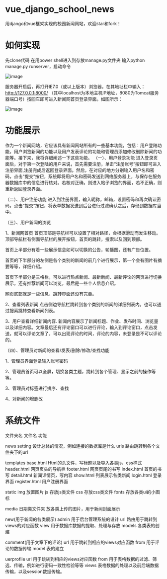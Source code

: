 # vue_django_school_news
用django和vue框架实现的校园新闻网站，欢迎star和fork！
# 如何实现
先clone代码
在用power shell进入到存放manage.py文件夹 
输入python manage.py runserver，启动命令

![image](https://github.com/blankxxc/vue_django_school_news/assets/54624981/3e0d54ed-5d13-494e-8837-be5e8e7776df)

服务器开启后，再打开IE7.0（或以上版本）浏览器，在其地址栏中输入：http://127.0.0.1:8000/
（其中localhost为本地主机IP地址，8080为Tomcat服务器端口号）按回车即可进入新闻网首页登录界面。如图所示：

 ![image](https://github.com/blankxxc/vue_django_school_news/assets/54624981/9b61098a-5c4a-4cf1-a655-e28ac618e90e)

 # 功能展示
 作为一个新闻网站，它应该具有新闻网站所有的一些基本功能，包括：用户登陆功能，用户浏览新闻的功能以及用户发表评论的功能和管理员添加修改删除新闻的功能等。接下来，我将详细阐述一下这些功能。
（一）、用户登录功能
进入登录页面后，对于第一次登陆的用户来说，首先需要注册，单击“注册账号”按钮即可进入注册界面,注册完成后返回登录界面。然后，在对应的地方分别输入用户名和密码，点击“提交”按钮，系统即将用户名和密码发送到网络服务器上，与保存在服务器数据库中的信息进行核对。若核对正确，则进入帖子浏览的界面，若不正确，则重新返回登录界面。


（二）、用户注册功能
 进入到注册界面，输入昵称，邮箱，设置密码和再次确认密码，点击“提交”按钮，将表单数据发送到后台进行过滤确认之后，存储到数据库当中。

（三）、用户新闻的浏览

1、新闻网首页
首页顶部是导航栏可以设置了相对路径，会根据滑动而发生移动。顶部导航栏有侧面导航栏的展开按钮，首页的跳转，搜索以及回到顶部。
 

首页上半部分有着一些展示信息如可以切换的公告，轮播图，还有广告位置。
 

首页的下半部分的左侧是各个类别的新闻的前几个进行展示，第一个会有图片有摘要等等，详细介绍。

首页下半部分是三格栏，可以进行热点新闻、最新新闻、最新评论的网页进行切换展示。还有推荐新闻可以浏览，最后是一些个人信息介绍。

 

网页底部就是一些信息，跳转界面还没有完善。


2、查看列表新闻
点击侧边导航栏跳转到各个类别的新闻的详细列表内。也可以通过搜索跳转查看新闻列表。

 

3、用户查看详细新闻内容.
新闻内容展示了新闻标题、作业、发布时间、浏览量以及详细内容。文章最后还有评论窗口可以进行评论，输入到评论窗口，点击发送，就可以评论文章了，可以出现评论的时间，评论的内容，未登录是不可以评论的。

 

（四）、管理员对新闻的查看/发表/删除/修改/查找功能

1、管理员界面登录输入账号密码
      

2、管理员首页可以全屏，切换各类主题，跳转到各个管理、显示之前的操作等等。
 

3、管理员对标签进行排序、查找

4、对新闻的增删改

# 系统文件

文件夹名	文件名	功能

news	setting	设计总体的情况，例如连接的数据库是什么
	urls	路由跳转到各个文件夹下的url
 
templates	base.html	Html的头文件，写标题以及导入各类js，css样式
	header.html	网页页头的导航栏
	footer.html	网页页尾的书写
	index.html	首页的书写
	detail.html	新闻详情页，写内容
	show.html	列表展示各类新闻
	login.html	登录界面
	register.html	用户注册界面
 
static	img	放置图片
	js	存放js类文件
	css	存放css类文件
	fonts	存放各类ui的小图标
 
media	日期类文件夹	放各类上传的图片，用于新闻封面展示

new(用于新闻的各类展示)	admin	用于后台管理系统的设计
	url	路由用于跳转到views的对应函数
	view	用于数据库数据的提取、处理与存放
	models	各类表的创建
 
comment(用于文章下的评论)	url	用于跳转到相应的views对应函数
	from	用于评论的数据传输
	model	表的建立
 
uerprofile	url	用于跳转到相应的views对应函数
	from	用于表格数据的过滤、筛选、传输，例如进行密码一致性检验等等
	views	表格数据的处理以及前后端数据传输，以及session数据传输。
 




 

